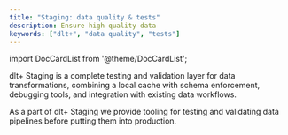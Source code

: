 ```yaml
---
title: "Staging: data quality & tests"
description: Ensure high quality data
keywords: ["dlt+", "data quality", "tests"]
---
```

import DocCardList from '@theme/DocCardList';

dlt+ Staging is a complete testing and validation layer for data transformations, combining a local cache with schema enforcement, debugging tools, and integration with existing data workflows.

As a part of dlt+ Staging we provide tooling for testing and validating data pipelines before putting them into production.

<DocCardList />

